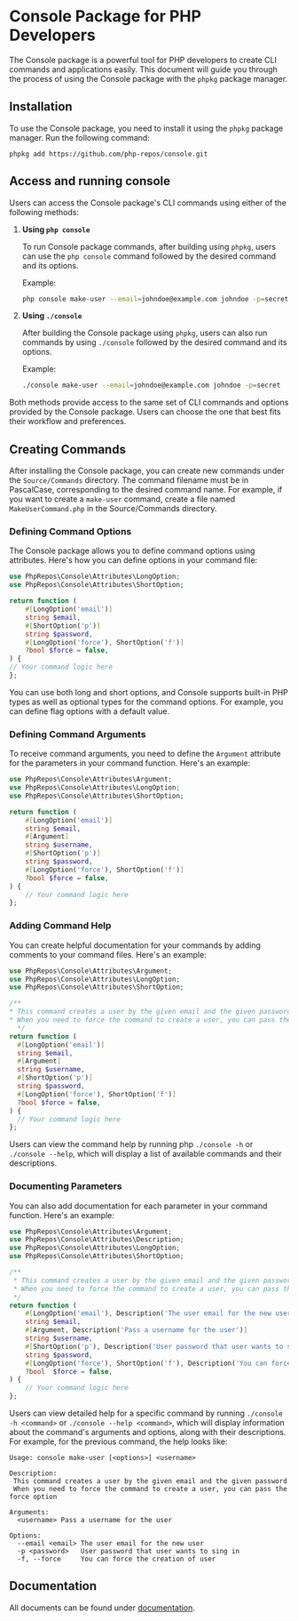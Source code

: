 # Console Package for PHP Developers

The Console package is a powerful tool for PHP developers to create CLI commands and applications easily.
This document will guide you through the process of using the Console package with the `phpkg` package manager.

## Installation

To use the Console package, you need to install it using the `phpkg` package manager. Run the following command:

```shell
phpkg add https://github.com/php-repos/console.git
```

## Access and running console

Users can access the Console package's CLI commands using either of the following methods:

1. **Using `php console`**

   To run Console package commands, after building using `phpkg`, users can use the `php console` command followed by the desired command and its options.

   Example:
   ```bash
   php console make-user --email=johndoe@example.com johndoe -p=secret
   ```

2. **Using `./console`**

   After building the Console package using `phpkg`, users can also run commands by using `./console` followed by 
the desired command and its options.

   Example:
   ```bash
   ./console make-user --email=johndoe@example.com johndoe -p=secret
   ```
Both methods provide access to the same set of CLI commands and options provided by the Console package. Users can
choose the one that best fits their workflow and preferences.

## Creating Commands

After installing the Console package, you can create new commands under the `Source/Commands` directory. The command
filename must be in PascalCase, corresponding to the desired command name. For example, if you want to create a
`make-user` command, create a file named `MakeUserCommand.php` in the Source/Commands directory.

### Defining Command Options

The Console package allows you to define command options using attributes. Here's how you can define options in
your command file:

```php
use PhpRepos\Console\Attributes\LongOption;
use PhpRepos\Console\Attributes\ShortOption;

return function (
    #[LongOption('email')]
    string $email,
    #[ShortOption('p')]
    string $password,
    #[LongOption('force'), ShortOption('f')]
    ?bool $force = false,
) {
// Your command logic here
};
```

You can use both long and short options, and Console supports built-in PHP types as well as optional types for 
the command options. For example, you can define flag options with a default value.

### Defining Command Arguments

To receive command arguments, you need to define the `Argument` attribute for the parameters in your command function.
Here's an example:

```php
use PhpRepos\Console\Attributes\Argument;
use PhpRepos\Console\Attributes\LongOption;
use PhpRepos\Console\Attributes\ShortOption;

return function (
    #[LongOption('email')]
    string $email,
    #[Argument]
    string $username,
    #[ShortOption('p')]
    string $password,
    #[LongOption('force'), ShortOption('f')]
    ?bool $force = false,
) {
    // Your command logic here
};
```

### Adding Command Help

You can create helpful documentation for your commands by adding comments to your command files. Here's an example:

```php
use PhpRepos\Console\Attributes\Argument;
use PhpRepos\Console\Attributes\LongOption;
use PhpRepos\Console\Attributes\ShortOption;

/**
* This command creates a user by the given email and the given password
* When you need to force the command to create a user, you can pass the force option
  */
return function (
  #[LongOption('email')]
  string $email,
  #[Argument]
  string $username,
  #[ShortOption('p')]
  string $password,
  #[LongOption('force'), ShortOption('f')]
  ?bool $force = false,
) {
  // Your command logic here
};
```

Users can view the command help by running php `./console -h` or `./console --help`, which will display a list 
of available commands and their descriptions.

### Documenting Parameters

You can also add documentation for each parameter in your command function. Here's an example:

```php
use PhpRepos\Console\Attributes\Argument;
use PhpRepos\Console\Attributes\Description;
use PhpRepos\Console\Attributes\LongOption;
use PhpRepos\Console\Attributes\ShortOption;

/**
 * This command creates a user by the given email and the given password
 * When you need to force the command to create a user, you can pass the force option
 */
return function (
    #[LongOption('email'), Description('The user email for the new user')]
    string $email,
    #[Argument, Description('Pass a username for the user')]
    string $username,
    #[ShortOption('p'), Description('User password that user wants to sign in')]
    string $password,
    #[LongOption('force'), ShortOption('f'), Description('You can force the creation of user')]
    ?bool  $force = false,
) {
    // Your command logic here
};
```

Users can view detailed help for a specific command by running `./console -h <command>` or
`./console --help <command>`, which will display information about the command's arguments and options,
along with their descriptions. For example, for the previous command, the help looks like:

```shell
Usage: console make-user [<options>] <username>

Description:
 This command creates a user by the given email and the given password
 When you need to force the command to create a user, you can pass the force option

Arguments:
  <username> Pass a username for the user

Options:
  --email <email> The user email for the new user
  -p <password>   User password that user wants to sing in
  -f, --force     You can force the creation of user

```

## Documentation

All documents can be found under [documentation](https://phpkg.com/packages/console/documentations/getting-started).